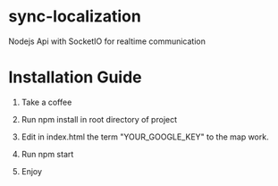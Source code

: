 # sync-localization
Nodejs Api with SocketIO for realtime communication

# Installation Guide

1. Take a coffee

2. Run npm install in root directory of project

3. Edit in index.html the term "YOUR_GOOGLE_KEY" to the map work. 

4. Run npm start

5. Enjoy
